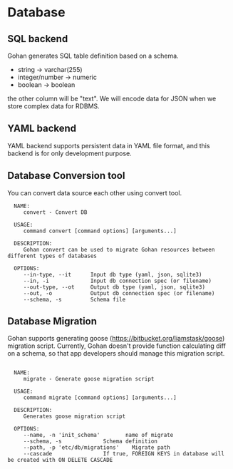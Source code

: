 # Database

## SQL backend

Gohan generates SQL table definition based on a schema.

- string -> varchar(255)
- integer/number -> numeric
- boolean -> boolean

the other column will be "text".
We will encode data for JSON when we store complex data for RDBMS.


## YAML backend

YAML backend supports persistent data in YAML file format, and this backend is for only development purpose.

## Database Conversion tool

You can convert data source each other using convert tool.

```
  NAME:
     convert - Convert DB

  USAGE:
     command convert [command options] [arguments...]

  DESCRIPTION:
     Gohan convert can be used to migrate Gohan resources between different types of databases

  OPTIONS:
     --in-type, --it      Input db type (yaml, json, sqlite3)
     --in, -i             Input db connection spec (or filename)
     --out-type, --ot     Output db type (yaml, json, sqlite3)
     --out, -o            Output db connection spec (or filename)
     --schema, -s         Schema file
```

## Database Migration

Gohan supports generating goose (https://bitbucket.org/liamstask/goose) migration script.
Currently, Gohan doesn't provide function calculating diff on a schema, so that app developers should manage this migration script.

```

  NAME:
     migrate - Generate goose migration script

  USAGE:
     command migrate [command options] [arguments...]

  DESCRIPTION:
     Generates goose migration script

  OPTIONS:
     --name, -n 'init_schema'        name of migrate
     --schema, -s             Schema definition
     --path, -p 'etc/db/migrations'    Migrate path
     --cascade                If true, FOREIGN KEYS in database will be created with ON DELETE CASCADE
```

